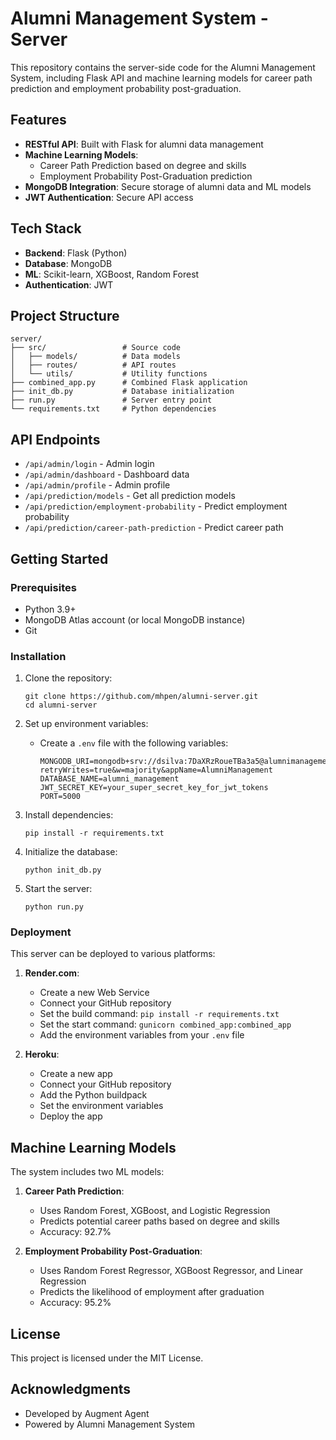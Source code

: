 # Alumni Management System - Server

This repository contains the server-side code for the Alumni Management System, including Flask API and machine learning models for career path prediction and employment probability post-graduation.

## Features

- **RESTful API**: Built with Flask for alumni data management
- **Machine Learning Models**: 
  - Career Path Prediction based on degree and skills
  - Employment Probability Post-Graduation prediction
- **MongoDB Integration**: Secure storage of alumni data and ML models
- **JWT Authentication**: Secure API access

## Tech Stack

- **Backend**: Flask (Python)
- **Database**: MongoDB
- **ML**: Scikit-learn, XGBoost, Random Forest
- **Authentication**: JWT

## Project Structure

```
server/
├── src/                 # Source code
│   ├── models/          # Data models
│   ├── routes/          # API routes
│   └── utils/           # Utility functions
├── combined_app.py      # Combined Flask application
├── init_db.py           # Database initialization
├── run.py               # Server entry point
└── requirements.txt     # Python dependencies
```

## API Endpoints

- `/api/admin/login` - Admin login
- `/api/admin/dashboard` - Dashboard data
- `/api/admin/profile` - Admin profile
- `/api/prediction/models` - Get all prediction models
- `/api/prediction/employment-probability` - Predict employment probability
- `/api/prediction/career-path-prediction` - Predict career path

## Getting Started

### Prerequisites

- Python 3.9+
- MongoDB Atlas account (or local MongoDB instance)
- Git

### Installation

1. Clone the repository:
   ```
   git clone https://github.com/mhpen/alumni-server.git
   cd alumni-server
   ```

2. Set up environment variables:
   - Create a `.env` file with the following variables:
     ```
     MONGODB_URI=mongodb+srv://dsilva:7DaXRzRoueTBa3a5@alumnimanagement.f10hpn9.mongodb.net/?retryWrites=true&w=majority&appName=AlumniManagement
     DATABASE_NAME=alumni_management
     JWT_SECRET_KEY=your_super_secret_key_for_jwt_tokens
     PORT=5000
     ```

3. Install dependencies:
   ```
   pip install -r requirements.txt
   ```

4. Initialize the database:
   ```
   python init_db.py
   ```

5. Start the server:
   ```
   python run.py
   ```

### Deployment

This server can be deployed to various platforms:

1. **Render.com**:
   - Create a new Web Service
   - Connect your GitHub repository
   - Set the build command: `pip install -r requirements.txt`
   - Set the start command: `gunicorn combined_app:combined_app`
   - Add the environment variables from your `.env` file

2. **Heroku**:
   - Create a new app
   - Connect your GitHub repository
   - Add the Python buildpack
   - Set the environment variables
   - Deploy the app

## Machine Learning Models

The system includes two ML models:

1. **Career Path Prediction**:
   - Uses Random Forest, XGBoost, and Logistic Regression
   - Predicts potential career paths based on degree and skills
   - Accuracy: 92.7%

2. **Employment Probability Post-Graduation**:
   - Uses Random Forest Regressor, XGBoost Regressor, and Linear Regression
   - Predicts the likelihood of employment after graduation
   - Accuracy: 95.2%

## License

This project is licensed under the MIT License.

## Acknowledgments

- Developed by Augment Agent
- Powered by Alumni Management System

